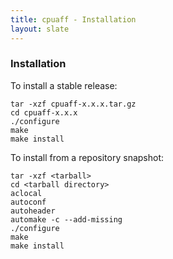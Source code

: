 ```yaml
---
title: cpuaff - Installation
layout: slate
---
```


### Installation

To install a stable release:

    tar -xzf cpuaff-x.x.x.tar.gz
    cd cpuaff-x.x.x
    ./configure
    make
    make install

To install from a repository snapshot:

    tar -xzf <tarball>
    cd <tarball directory>
    aclocal
    autoconf
    autoheader
    automake -c --add-missing
    ./configure
    make
    make install

